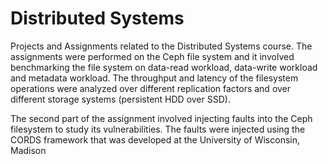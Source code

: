 # Distributed Systems

Projects and Assignments related to the Distributed Systems course. The assignments were performed on the Ceph file system and it involved benchmarking the file system on data-read workload, data-write workload and metadata workload. The throughput and latency of the filesystem operations were analyzed over different replication factors and over different storage systems (persistent HDD over SSD). 

The second part of the assignment involved injecting faults into the Ceph filesystem to study its vulnerabilities. The faults were injected using the CORDS framework that was developed at the University of Wisconsin, Madison
